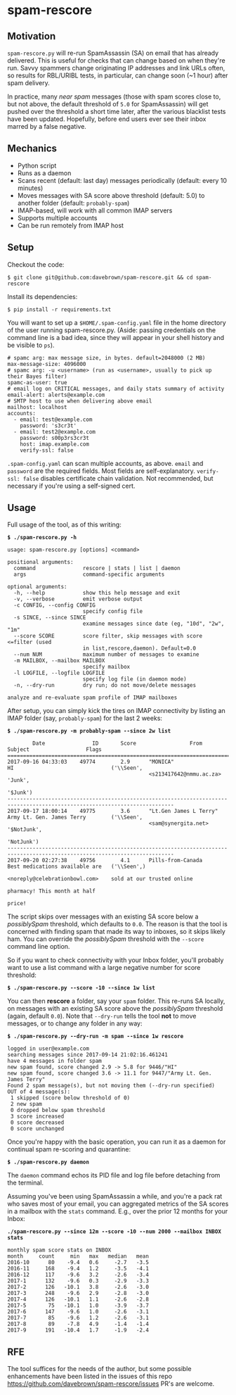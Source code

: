 # spam-rescore

## Motivation

`spam-rescore.py` will re-run SpamAssassin (SA) on email that has already delivered. This is useful for checks that can change based on when they're run. Savvy spammers change originating IP addresses and link URLs often, so results for RBL/URIBL tests, in particular, can change soon (~1 hour) after spam delivery.

In practice, many *near spam* messages (those with spam scores close to, but not above, the default threshold of `5.0` for SpamAssassin) will get pushed over the threshold a short time later, after the various blacklist tests have been updated. Hopefully, before end users ever see their inbox marred by a false negative.

## Mechanics

* Python script
* Runs as a daemon
* Scans recent (default: last day) messages periodically (default: every 10 minutes)
* Moves messages with SA score above threshold (default: 5.0) to another folder (default: `probably-spam`)
* IMAP-based, will work with all common IMAP servers
* Supports multiple accounts
* Can be run remotely from IMAP host

## Setup

Checkout the code:

`$ git clone git@github.com:davebrown/spam-rescore.git && cd spam-rescore`

Install its dependencies:

`$ pip install -r requirements.txt`

You will want to set up a `$HOME/.spam-config.yaml` file in the home directory of the user running spam-rescore.py. (Aside: passing credentials on the command line is a bad idea, since they will appear in your shell history and be visible to `ps`).

```
# spamc arg: max message size, in bytes. default=2048000 (2 MB)
max-message-size: 4096000
# spamc arg: -u <username> (run as <username>, usually to pick up their Bayes filter)
spamc-as-user: true
# email log on CRITICAL messages, and daily stats summary of activity
email-alert: alerts@example.com
# SMTP host to use when delivering above email
mailhost: localhost
accounts:
  - email: test@example.com
    password: 's3cr3t'
  - email: test2@example.com
    password: s00p3rs3cr3t
    host: imap.example.com
    verify-ssl: false
```

`.spam-config.yaml` can scan multiple accounts, as above. `email` and `password` are the required fields. Most fields are self-explanatory. `verify-ssl: false` disables certificate chain validation. Not recommended, but necessary if you're using a self-signed cert.

## Usage

Full usage of the tool, as of this writing:

**`$ ./spam-rescore.py -h`**
```
usage: spam-rescore.py [options] <command>

positional arguments:
  command               rescore | stats | list | daemon
  args                  command-specific arguments

optional arguments:
  -h, --help            show this help message and exit
  -v, --verbose         emit verbose output
  -c CONFIG, --config CONFIG
                        specify config file
  -s SINCE, --since SINCE
                        examine messages since date (eg, "10d", "2w", "1m"
  --score SCORE         score filter, skip messages with score <=filter (used
                        in list,rescore,daemon). Default=0.0
  --num NUM             maximum number of messages to examine
  -m MAILBOX, --mailbox MAILBOX
                        specify mailbox
  -l LOGFILE, --logfile LOGFILE
                        specify log file (in daemon mode)
  -n, --dry-run         dry run; do not move/delete messages

analyze and re-evaluate spam profile of IMAP mailboxes
```

After setup, you can simply kick the tires on IMAP connectivity by listing an IMAP folder (say, `probably-spam`) for the last 2 weeks:

**`$ ./spam-rescore.py -m probably-spam --since 2w list`**

```
        Date               ID       Score                 From                           Subject                  Flags
===========================================================================================================================
2017-09-16 04:33:03    49774        2.9      "MONICA"                         HI                               ('\\Seen',
                                             <s213417642@nmmu.ac.za>                                           'Junk',
                                                                                                               '$Junk')
---------------------------------------------------------------------------------------------------------------------------
2017-09-17 18:00:14    49775        3.6      "Lt.Gen James L Terry"           Army Lt. Gen. James Terry        ('\\Seen',
                                             <sam@synergita.net>                                               '$NotJunk',
                                                                                                               'NotJunk')
---------------------------------------------------------------------------------------------------------------------------
2017-09-20 02:27:38    49756        4.1      Pills-from-Canada                Best medications available are   ('\\Seen',)
                                             <noreply@celebrationbowl.com>    sold at our trusted online
                                                                              pharmacy! This month at half
                                                                              price!
```

The script skips over messages with an existing SA score below a *possiblySpam* threshold, which defaults to `0.0`. The reason is that the tool is concerned with finding spam that made its way to inboxes, so it skips likely ham. You can override the *possiblySpam* threshold with the `--score` command line option.

So if you want to check connectivity with your Inbox folder, you'll probably want to use a list command with a large negative number for score threshold:

**`$ ./spam-rescore.py --score -10 --since 1w list`**

You can then **rescore** a folder, say your `spam` folder. This re-runs SA locally, on messages with an existing SA score above the *possiblySpam* threshold (again, default `0.0`). Note that `--dry-run` tells the tool **not** to move messages, or to change any folder in any way:

**`$ ./spam-rescore.py --dry-run -m spam --since 1w rescore`**
```
logged in user@example.com
searching messages since 2017-09-14 21:02:16.461241
have 4 messages in folder spam
new spam found, score changed 2.9 -> 5.8 for 9446/"HI"
new spam found, score changed 3.6 -> 11.1 for 9447/"Army Lt. Gen. James Terry"
Found 2 spam message(s), but not moving them (--dry-run specified)
OUT of 4 message(s):
 1 skipped (score below threshold of 0)
 2 new spam
 0 dropped below spam threshold
 3 score increased
 0 score decreased
 0 score unchanged
 ```
 
 Once you're happy with the basic operation, you can run it as a daemon for continual spam re-scoring and quarantine:
 
 **`$ ./spam-rescore.py daemon`**

The `daemon` command echos its PID file and log file before detaching from the terminal.

Assuming you've been using SpamAssassin a while, and you're a pack rat who saves most of your email, you can aggregated metrics of the SA scores in a mailbox with the `stats` command. E.g., over the prior 12 months for your Inbox:

**`./spam-rescore.py --since 12m --score -10 --num 2000 --mailbox INBOX stats`**

```
monthly spam score stats on INBOX
month     count     min   max   median   mean
2016-10      80    -9.4   0.6     -2.7   -3.5
2016-11     168    -9.4   1.2     -3.5   -4.1
2016-12     117    -9.6   3.2     -2.6   -3.4
2017-1      132    -9.6   0.3     -2.9   -3.3
2017-2      126   -10.1   3.8     -2.6   -3.0
2017-3      248    -9.6   2.9     -2.8   -3.0
2017-4      126   -10.1   1.1     -2.6   -2.8
2017-5       75   -10.1   1.0     -3.9   -3.7
2017-6      147    -9.6   1.0     -2.6   -3.1
2017-7       85    -9.6   1.2     -2.6   -3.1
2017-8       89    -7.8   4.9     -1.4   -1.4
2017-9      191   -10.4   1.7     -1.9   -2.4
```

## RFE

The tool suffices for the needs of the author, but some possible enhancements have been listed in the issues of this repo https://github.com/davebrown/spam-rescore/issues PR's are welcome.

